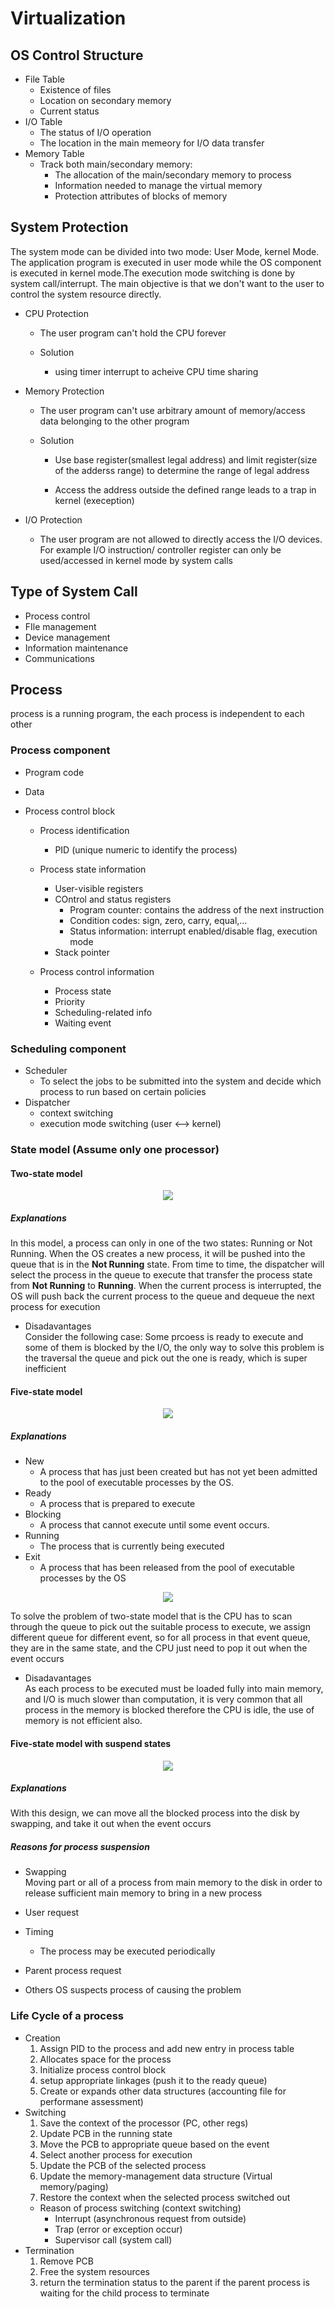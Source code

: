 # Virtualization

## OS Control Structure
* File Table
  * Existence of files
  * Location on secondary memory
  * Current status 
* I/O Table
  * The status of I/O operation
  * The location in the main memeory for I/O data transfer
* Memory Table
  * Track both main/secondary memory:
    * The allocation of the main/secondary memory to process
    * Information needed to manage the virtual memory
    * Protection attributes of blocks of memory
## System Protection   
The system mode can be divided into two mode: User Mode, kernel Mode.
The application program is executed in user mode while the OS component is executed in kernel mode.The execution mode switching is done by system call/interrupt. The main objective is that we don't want to the user to control the system resource directly.
* CPU Protection
  * The user program can't hold the CPU forever
  
  * Solution
    * using timer interrupt to acheive CPU time sharing
* Memory Protection
  
  * The user program can't use arbitrary amount of memory/access data belonging to the other program
  
  * Solution
    * Use base register(smallest legal address) and limit register(size of the adderss range) to determine the range of legal address

    * Access the address outside the defined range leads to a trap in kernel (exeception) 
  
* I/O Protection
  * The user program are not allowed to directly access the I/O devices. For example I/O instruction/ controller register can only be used/accessed in kernel mode by system calls

## Type of System Call
* Process control
* FIle management
* Device management
* Information maintenance
* Communications

## Process
process is a running program, the each process is independent to each other 
### Process component
* Program code

* Data

* Process control block
  * Process identification
    * PID (unique numeric to identify the process)
  * Process state information
  
    * User-visible registers
    * COntrol and status registers
      * Program counter: contains the address of the next instruction
      * Condition codes: sign, zero, carry, equal,...
      * Status information: interrupt enabled/disable flag, execution mode
    * Stack pointer

  * Process control information
    * Process state
    * Priority
    * Scheduling-related info
    * Waiting event
### Scheduling component
* Scheduler
  * To select the jobs to be submitted into the system and decide which process to run based on certain policies
* Dispatcher
  * context switching
  * execution mode switching (user <--> kernel)
### State model (Assume only one processor)
#### Two-state model 

<p align="center"> 
<img src="img/2-state.png" />
</p>

##### Explanations
In this model, a process can only in one of the two states: Running or Not Running.
When the OS creates a new process, it will be pushed into the queue that is in the **Not Running** state. From time to time, the dispatcher will select the process in the queue to execute that transfer the process state from **Not Running** to **Running**. When the current process is interrupted, the OS will push back the current process to the queue and dequeue the next process for execution

* Disadavantages  
  Consider the following case: Some prcoess is ready to execute and some of them is blocked by the I/O, the only way to solve this problem is the traversal the queue and pick out the one is ready, which is super inefficient 

#### Five-state model

<p align="center"> 
<img src="img/5-state.png" />
</p>

##### Explanations
* New  
  * A process that has just been created but has not yet been admitted to the pool of executable processes by the OS. 
* Ready
  * A process that is prepared to execute
* Blocking
  * A process that cannot execute until some event occurs.
* Running
  * The process that is currently being executed
* Exit  
  * A process that has been released from the pool of executable processes by the OS
<p align="center"> 
<img src="img/multi-queue.png" />
</p>
To solve the problem of two-state model that is the CPU has to scan through the queue to pick out the suitable process to execute, we assign different queue for different event, so for all process in that event queue, they are in the same state, and the CPU just need to pop it out when the event occurs

* Disadavantages   
  As each process to be executed must be loaded fully into main memory, and I/O is much slower than computation, it is very common that all process in the memory is blocked therefore the CPU is idle, the use of memory is not efficient also.

#### Five-state model with suspend states
<p align="center"> 
<img src="img/7-state.png" />
</p>

##### Explanations
With this design, we can move all the blocked process into the disk by swapping, and take it out when the event occurs

##### Reasons for process suspension
* Swapping  
    Moving part or all of a process from main memory to the disk in order to release sufficient main memory to bring in a new process

* User request
* Timing 
  * The process may be executed periodically
* Parent process request
* Others
  OS suspects process of causing the problem

### Life Cycle of a process
* Creation
  1. Assign PID to the process and add new entry in process table
  2. Allocates space for the process
  3. Initialize process control block
  4. setup appropriate linkages (push it to the ready queue)
  5. Create or expands other data structures (accounting file for performane assessment)
* Switching
  1. Save the context of the processor (PC, other regs)
  2. Update PCB in the running state
  3. Move the PCB to appropriate queue based on the event
  4. Select another process for execution
  5. Update the PCB of the selected process
  6. Update the memory-management data structure (Virtual memory/paging)
  7. Restore the context when the selected process switched out  
  * Reason of process switching (context switching)
    * Interrupt (asynchronous request from outside)
    * Trap (error or exception occur)
    * Supervisor call (system call)
* Termination
  1. Remove PCB
  2. Free the system resources
  3. return the termination status to the parent if the parent process is waiting for the child process to terminate